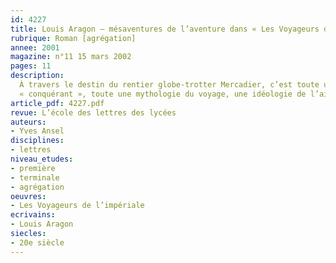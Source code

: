 ```yaml
---
id: 4227
title: Louis Aragon – mésaventures de l’aventure dans « Les Voyageurs de l’impériale »
rubrique: Roman [agrégation]
annee: 2001
magazine: n°11 15 mars 2002
pages: 11
description: 
  À travers le destin du rentier globe-trotter Mercadier, c’est toute une représentation du
  « conquérant », toute une mythologie du voyage, une idéologie de l’ailleurs et de l’aventure qu’Aragon met à mal dans « Les Voyageurs de l’impériale ».
article_pdf: 4227.pdf
revue: L’école des lettres des lycées
auteurs:
- Yves Ansel
disciplines:
- lettres
niveau_etudes:
- première
- terminale
- agrégation
oeuvres:
- Les Voyageurs de l’impériale
ecrivains:
- Louis Aragon
siecles:
- 20e siècle
---
```

